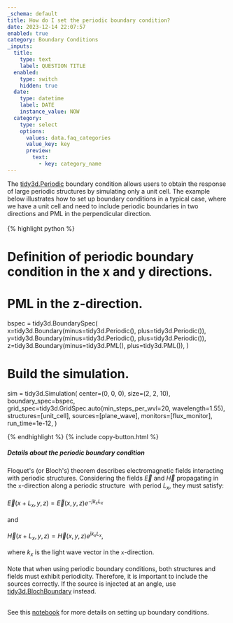 ```yaml
---
_schema: default
title: How do I set the periodic boundary condition?
date: 2023-12-14 22:07:57
enabled: true
category: Boundary Conditions
_inputs:
  title:
    type: text
    label: QUESTION TITLE
  enabled:
    type: switch
    hidden: true
  date:
    type: datetime
    label: DATE
    instance_value: NOW
  category:
    type: select
    options:
      values: data.faq_categories
      value_key: key
      preview:
        text:
          - key: category_name
---
```

<div><div>The <a target="_blank" rel="noopener" href="https://docs.flexcompute.com/projects/tidy3d/en/latest/_autosummary/tidy3d.Periodic.html#tidy3d.Periodic">tidy3d.Periodic</a> boundary condition allows users to obtain the response of large periodic structures by simulating only a unit cell. The example below illustrates how to set up boundary conditions in a typical case, where we have a unit cell and need to include periodic boundaries in two directions and PML in the perpendicular direction.</div><div> </div><div markdown class="code-snippet">{% highlight python %}

# Definition of periodic boundary condition in the x and y directions.
# PML in the z-direction.
bspec = tidy3d.BoundarySpec(
    x=tidy3d.Boundary(minus=tidy3d.Periodic(), plus=tidy3d.Periodic()),
    y=tidy3d.Boundary(minus=tidy3d.Periodic(), plus=tidy3d.Periodic()),
    z=tidy3d.Boundary(minus=tidy3d.PML(), plus=tidy3d.PML()),
)

# Build the simulation.
sim = tidy3d.Simulation(
    center=(0, 0, 0),
    size=(2, 2, 10),
    boundary_spec=bspec,
    grid_spec=tidy3d.GridSpec.auto(min_steps_per_wvl=20, wavelength=1.55),
    structures=[unit_cell],
    sources=[plane_wave],
    monitors=[flux_monitor],
    run_time=1e-12,
)

{% endhighlight %}
{% include copy-button.html %}</div><h5>Details about the periodic boundary condition&nbsp;</h5><div>Floquet's (or Bloch's) theorem describes electromagnetic fields interacting with periodic structures. Considering the fields&nbsp;$\vec{E}$&nbsp;and&nbsp;$\vec{H}$&nbsp;propagating in the <code>x</code>-direction along a periodic structure<span>&nbsp;</span> with period&nbsp;$L_x$, they must satisfy:</div><div> </div><div>$\vec{E}(x+L_x, y, z)=\vec{E}(x, y, z)e^{-jk_x L_x}$</div><div> </div><div>and</div><div> </div><div>$\vec{H}(x+L_x, y, z)=\vec{H}(x, y, z)e^{jk_x L_x}$,</div><div> </div><div>where $k_x$&nbsp;is the light wave vector in the <code>x</code>-direction.</div><div> </div><div>Note that when using periodic boundary conditions, both structures and fields must exhibit periodicity. Therefore, it is important to include the sources correctly. If the source is injected at an angle, use <a target="_blank" rel="noopener" href="https://docs.flexcompute.com/projects/tidy3d/en/latest/_autosummary/tidy3d.BlochBoundary.html#tidy3d.BlochBoundary">tidy3d.BlochBoundary</a> instead.</div><div> </div></div>

See this [notebook](https://www.flexcompute.com/tidy3d/examples/notebooks/BoundaryConditions/) for more details on setting up boundary conditions.